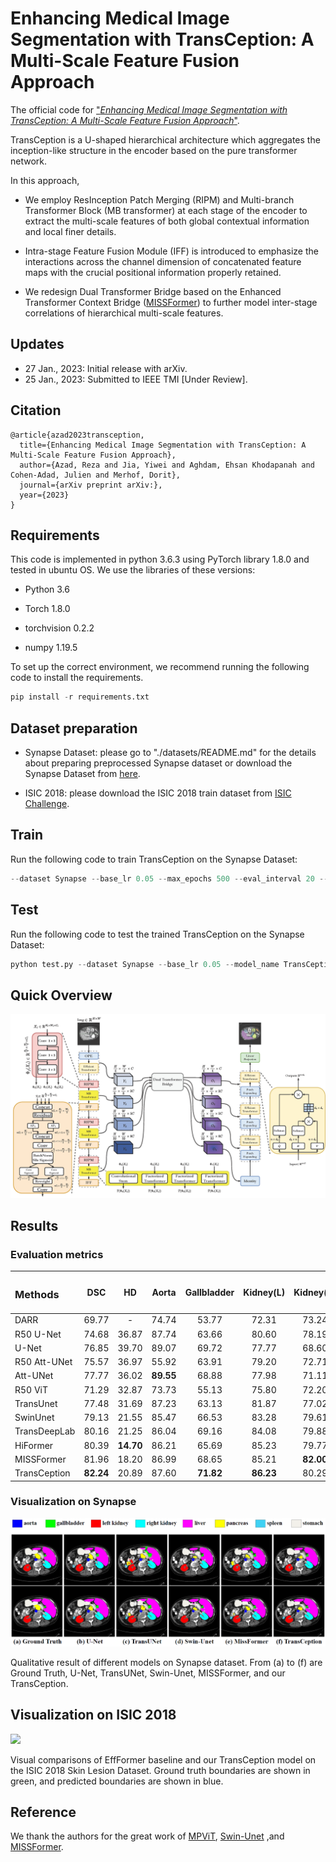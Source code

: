 # Enhancing Medical Image Segmentation with TransCeption: A Multi-Scale Feature Fusion Approach

The official code for ["_Enhancing Medical Image Segmentation with TransCeption: A Multi-Scale Feature Fusion Approach_"]().

TransCeption is a U-shaped hierarchical architecture which aggregates the inception-like structure in the encoder based on the pure transformer network.

 In this approach,  

- We employ ResInception Patch Merging (RIPM) and Multi-branch Transformer Block (MB transformer) at each stage of the encoder to extract the multi-scale features of both global contextual information and local finer details.

- Intra-stage Feature Fusion Module (IFF) is introduced to emphasize the interactions across the channel dimension of concatenated feature maps with the crucial positional information properly retained.

- We redesign Dual Transformer Bridge based on the Enhanced Transformer Context Bridge ([MISSFormer](https://github.com/ZhifangDeng/MISSFormer)) to further model inter-stage correlations of hierarchical multi-scale features.

## Updates
- 27 Jan., 2023: Initial release with arXiv.
- 25 Jan., 2023: Submitted to IEEE TMI [Under Review].


## Citation
```
@article{azad2023transception,
  title={Enhancing Medical Image Segmentation with TransCeption: A Multi-Scale Feature Fusion Approach},
  author={Azad, Reza and Jia, Yiwei and Aghdam, Ehsan Khodapanah and Cohen-Adad, Julien and Merhof, Dorit},
  journal={arXiv preprint arXiv:},
  year={2023}
}
```

## Requirements

This code is implemented in python 3.6.3 using PyTorch library 1.8.0 and tested in ubuntu OS. We use the libraries of these versions:

- Python 3.6

- Torch 1.8.0

- torchvision 0.2.2

- numpy 1.19.5

To set up the correct environment, we recommend running the following code to install the requirements.

```python
pip install -r requirements.txt
```

## Dataset preparation

- Synapse Dataset: please go to "./datasets/README.md" for the details about preparing preprocessed Synapse dataset or download the Synapse Dataset from [here](https://drive.google.com/uc?export=download&id=18I9JHH_i0uuEDg-N6d7bfMdf7Ut6bhBi).

- ISIC 2018: please download the ISIC 2018 train dataset from [ISIC Challenge](https://challenge.isic-archive.com/data/).

## Train

Run the following code to train TransCeption on the Synapse Dataset:

```python
--dataset Synapse --base_lr 0.05 --max_epochs 500 --eval_interval 20 --model_name TransCeption --batch_size 16 --root_path <your path to ./Synapse/train_npz> --output_dir <your output path>
```

## Test

Run the following code to test the trained TransCeption on the Synapse Dataset:

```python
python test.py --dataset Synapse --base_lr 0.05 --model_name TransCeption --output_dir <your output path> --br_config 2 --weight_pth <your path to .pth file>
```

## Quick Overview

![](assets/519bc17861600bf55465c88b38ac52105071d6ea.png)

## Results

### Evaluation metrics

| <h3 align="left">**Methods** </h3> | <p>DSC</p> | <p>HD</p> | <p>Aorta</p> | <p>Gallbladder</p> | <p>Kidney(L)</p> | <p>Kidney(R)</p> | <p>Liver</p> | <p>Pancreas</p> | <p>Spleen</p> | <p>Stomach</p> |
| ---------------------------------- |:----------:|:---------:|:------------:|:------------------:|:----------------:|:----------------:|:------------:|:---------------:|:-------------:|:--------------:|
| DARR                               | 69.77      | -         | 74.74        | 53.77              | 72.31            | 73.24            | 94.08        | 54.18           | 89.90         | 45.96          |
| R50 U-Net                          | 74.68      | 36.87     | 87.74        | 63.66              | 80.60            | 78.19            | 93.74        | 56.90           | 85.87         | 74.16          |
| U-Net                              | 76.85      | 39.70     | 89.07        | 69.72              | 77.77            | 68.60            | 93.43        | 53.98           | 86.67         | 75.58          |
| R50 Att-UNet                       | 75.57      | 36.97     | 55.92        | 63.91              | 79.20            | 72.71            | 93.56        | 49.37           | 87.19         | 74.95          |
| Att-UNet                           | 77.77      | 36.02     | **89.55**    | 68.88              | 77.98            | 71.11            | 93.57        | 58.04           | 87.30         | 75.75          |
| R50 ViT                            | 71.29      | 32.87     | 73.73        | 55.13              | 75.80            | 72.20            | 91.51        | 45.99           | 81.99         | 73.95          |
| TransUnet                          | 77.48      | 31.69     | 87.23        | 63.13              | 81.87            | 77.02            | 94.08        | 55.86           | 85.08         | 75.62          |
| SwinUnet                           | 79.13      | 21.55     | 85.47        | 66.53              | 83.28            | 79.61            | 94.29        | 56.58           | 90.66         | 76.60          |
| TransDeepLab                       | 80.16      | 21.25     | 86.04        | 69.16              | 84.08            | 79.88            | 93.53        | 61.19           | 89.00         | 78.40          |
| HiFormer                           | 80.39      | **14.70** | 86.21        | 65.69              | 85.23            | 79.77            | 94.61        | 59.52           | 90.99         | **81.08**      |
| MISSFormer                         | 81.96      | 18.20     | 86.99        | 68.65              | 85.21            | **82.00**        | 94.41        | **65.67**       | 91.92         | 80.81          |
| TransCeption                       | **82.24**  | 20.89     | 87.60        | **71.82**          | **86.23**        | 80.29            | **95.01**    | 65.27           | **91.68**     | 80.02          |

### Visualization on Synapse

 ![](assets/bb3e1f75bca5a572ac1a38513593a47351259af0.png)

Qualitative result of different models on Synapse dataset. From (a) to (f) are Ground Truth, U-Net, TransUNet, Swin-Unet, MISSFormer, and our TransCeption.

## Visualization on ISIC 2018

![](assets/1bbc7be021854383d11a8480467ce17d62c4f26c.png)

Visual comparisons of EffFormer baseline and our TransCeption model on the ISIC 2018 Skin Lesion Dataset. Ground truth boundaries are shown in green, and predicted boundaries are shown in blue. 

## Reference

We thank the authors for the great work of [MPViT](https://github.com/youngwanLEE/MPViT), [Swin-Unet](https://github.com/HuCaoFighting/Swin-Unet) ,and [MISSFormer](https://github.com/ZhifangDeng/MISSFormer).
